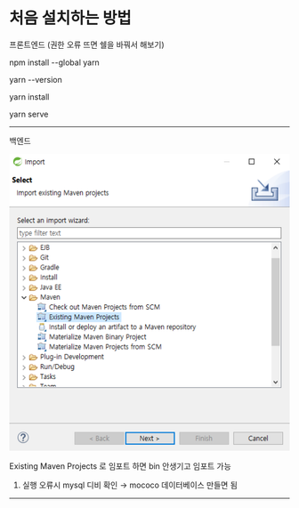 # 처음 설치하는 방법

프론트엔드   (권한 오류 뜨면 쉘을 바꿔서 해보기)

npm install --global yarn

yarn --version

yarn install

yarn serve

---

백엔드 

![sts Import](./img/sts_import.png)

Existing Maven Projects 로 임포트 하면 bin 안생기고 임포트 가능

1. 실행 오류시 mysql 디비 확인 → mococo 데이터베이스 만들면 됨



---

